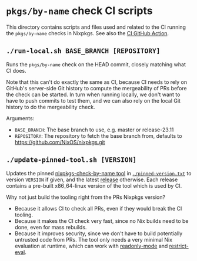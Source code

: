 # `pkgs/by-name` check CI scripts

This directory contains scripts and files used and related to the CI running the `pkgs/by-name` checks in Nixpkgs.
See also the [CI GitHub Action](../../../.github/workflows/check-by-name.yml).

## `./run-local.sh BASE_BRANCH [REPOSITORY]`

Runs the `pkgs/by-name` check on the HEAD commit, closely matching what CI does.

Note that this can't do exactly the same as CI,
because CI needs to rely on GitHub's server-side Git history to compute the mergeability of PRs before the check can be started.
In turn when running locally, we don't want to have to push commits to test them,
and we can also rely on the local Git history to do the mergeability check.

Arguments:
- `BASE_BRANCH`: The base branch to use, e.g. master or release-23.11
- `REPOSITORY`: The repository to fetch the base branch from, defaults to https://github.com/NixOS/nixpkgs.git

## `./update-pinned-tool.sh [VERSION]`

Updates the pinned [nixpkgs-check-by-name tool](https://github.com/NixOS/nixpkgs-check-by-name) in [`./pinned-version.txt`](./pinned-version.txt) to version `VERSION` if given, and the latest [release](https://github.com/NixOS/nixpkgs-check-by-name/releases) otherwise.
Each release contains a pre-built x86_64-linux version of the tool which is used by CI.

Why not just build the tooling right from the PRs Nixpkgs version?
- Because it allows CI to check all PRs, even if they would break the CI tooling.
- Because it makes the CI check very fast, since no Nix builds need to be done, even for mass rebuilds.
- Because it improves security, since we don't have to build potentially untrusted code from PRs.
  The tool only needs a very minimal Nix evaluation at runtime, which can work with [readonly-mode](https://nixos.org/manual/nix/stable/command-ref/opt-common.html#opt-readonly-mode) and [restrict-eval](https://nixos.org/manual/nix/stable/command-ref/conf-file.html#conf-restrict-eval).

